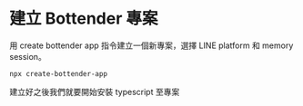# 建立 Bottender 專案

用 create bottender app 指令建立一個新專案，選擇 LINE platform 和 memory session。

```
npx create-bottender-app
```

建立好之後我們就要開始安裝 typescript 至專案